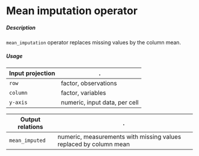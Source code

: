 # Mean imputation operator

##### Description

`mean_imputation` operator replaces missing values by the column mean.

##### Usage

Input projection|.
---|---
`row`        | factor, observations 
`column`        | factor, variables 
`y-axis`        | numeric, input data, per cell 

Output relations|.
---|---
`mean_imputed`        | numeric, measurements with missing values replaced by column mean

